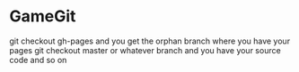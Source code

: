 # GameGit

git checkout gh-pages and you get the orphan branch where you have your pages
git checkout master or whatever branch and you have your source code and so on 